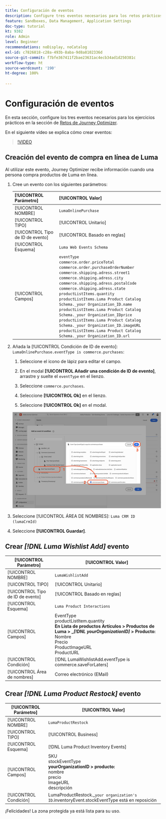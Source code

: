 ```yaml
---
title: Configuración de eventos
description: Configure tres eventos necesarios para los retos prácticos de Journey Optimizer
feature: Sandboxes, Data Management, Application Settings
doc-type: tutorial
kt: 9382
role: Admin
level: Beginner
recommendations: noDisplay, noCatalog
exl-id: c7826818-c28a-493b-8aba-9d8a8102336d
source-git-commit: f7bfe367411f2bae23631ac4ecb34ad1d250381c
workflow-type: ht
source-wordcount: '190'
ht-degree: 100%

---
```


# Configuración de eventos

En esta sección, configure los tres eventos necesarios para los ejercicios prácticos en la sección de [Retos de Journey Optimizer](/help/challenges/introduction-and-prerequisites.md).

En el siguiente vídeo se explica cómo crear eventos:

>[!VIDEO](https://video.tv.adobe.com/v/336253?quality=12)

## Creación del evento de compra en línea de Luma

Al utilizar este evento, Journey Optimizer recibe información cuando una persona compra productos de Luma en línea.

1. Cree un evento con los siguientes parámetros:

   | [!UICONTROL Parámetro] | [!UICONTROL Valor] |
   |-------------|-----------|
   | [!UICONTROL NOMBRE] | `LumaOnlinePurchase` |
   | [!UICONTROL TIPO] | [!UICONTROL Unitario] |
   | [!UICONTROL Tipo de ID de evento] | [!UICONTROL Basado en reglas] |
   | [!UICONTROL Esquema] | `Luma Web Events Schema` |
   | [!UICONTROL Campos] | `eventType` <br>`commerce.order.priceTotal`<br>`commerce.order.purchaseOrderNumber`<br>`commerce.shipping.adress.street1`<br>`commerce.shipping.adress.city`<br>`commerce.shipping.adress.postalCode`<br>`commerce.shipping.adress.state`<br>`productListItems.quantity`<br>`productListItems.Luma Product Catalog Schema._your Organization_ID.name`<br>`productListItems.Luma Product Catalog Schema._your Organization_IDprice`<br>`productListItems.Luma Product Catalog Schema._your Organization_ID.imageURL`<br>`productListItems.Luma Product Catalog Schema._your Organization_ID.url` |

1. Añada la [!UICONTROL Condición de ID de evento]: `LumaOnlinePurchase.eventType is commerce.purchases`:

   1. Seleccione el icono de lápiz para editar el campo.

   1. En el modal **[!UICONTROL Añadir una condición de ID de evento]**, arrastre y suelte el `eventType` en el lienzo.
   1. Seleccione `commerce.purchases`.
   1. Seleccione **[!UICONTROL Ok]** en el lienzo.
   1. Seleccione **[!UICONTROL Ok]** en el modal.

   ![Añadir condición de evento](/help/tutorial-configure-a-training-sandbox/assets/Event-lumaOnlinePurchase-condition-1.png)

1. Seleccione [!UICONTROL ÁREA DE NOMBRES]: `Luma CRM ID (lumaCrmId)`

1. Seleccione **[!UICONTROL Guardar]**.

## Crear *[!DNL Luma Wishlist Add]* evento

| [!UICONTROL Parámetro] | [!UICONTROL Valor] |
|-------------|-----------|
| [!UICONTROL NOMBRE] | `LumaWishlistAdd` |
| [!UICONTROL TIPO] | [!UICONTROL Unitario] |
| [!UICONTROL Tipo de ID de evento] | [!UICONTROL Basado en reglas] |
| [!UICONTROL Esquema] | `Luma Product Interactions` |
| [!UICONTROL Campos] | EventType<br>productListItem.quantity<br><b>En Lista de productos Artículos > Productos de Luma > _*[!DNL yourOrganizationID]* > Producto:</b> <br>Nombre<br>Precio<br> ProductImageURL<br>ProductURL |
| [!UICONTROL Condición] | [!DNL LumaWishlistAdd.eventType is commerce.saveForLaters] |
| [!UICONTROL Área de nombres] | Correo electrónico (EMail) |

## Crear *[!DNL Luma Product Restock]* evento

| [!UICONTROL Parámetro] | [!UICONTROL Valor] |
|-------------|-----------|
| [!UICONTROL NOMBRE] | `LumaProductRestock` |
| [!UICONTROL TIPO] | [!UICONTROL Business] |
| [!UICONTROL Esquema] | [!DNL Luma Product Inventory Events] |
| [!UICONTROL Campos] | SKU <br> stockEventType<br><b> yourOrganizationID > producto:</b> <br>nombre<br>precio<br> ImageURL<br>descripción |
| [!UICONTROL Condición] | LumaProductRestock._`your organization's ID`.inventoryEvent.stockEventType está en reposición |

¡Felicidades! La zona protegida ya está lista para su uso.
